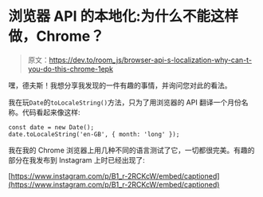 # 浏览器 API 的本地化:为什么不能这样做，Chrome？

> 原文：<https://dev.to/room_js/browser-api-s-localization-why-can-t-you-do-this-chrome-1epk>

嘿，德夫斯！我想分享我发现的一件有趣的事情，并询问您对此的看法。

我在玩`Date`的`toLocaleString()`方法，只为了用浏览器的 API 翻译一个月份名称。代码看起来像这样:

```
const date = new Date();
date.toLocaleString('en-GB', { month: 'long' }); 
```

我在我的 Chrome 浏览器上用几种不同的语言测试了它，一切都很完美。有趣的部分在我发布到 Instagram 上时已经出现了:

[https://www.instagram.com/p/B1_r-2RCKcW/embed/captioned](https://www.instagram.com/p/B1_r-2RCKcW/embed/captioned)